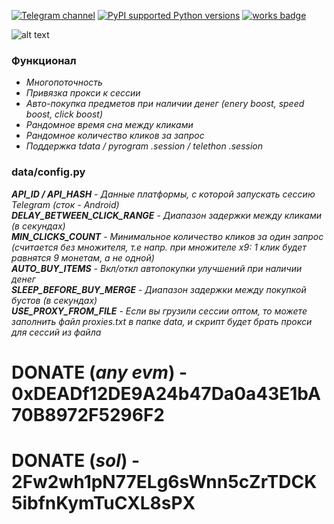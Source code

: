 [![Telegram channel](https://img.shields.io/endpoint?url=https://runkit.io/damiankrawczyk/telegram-badge/branches/master?url=https://t.me/n4z4v0d)](https://t.me/n4z4v0d)
[![PyPI supported Python versions](https://img.shields.io/pypi/pyversions/better-automation.svg)](https://www.python.org/downloads/release/python-3116/)
[![works badge](https://cdn.jsdelivr.net/gh/nikku/works-on-my-machine@v0.2.0/badge.svg)](https://github.com/nikku/works-on-my-machine)  

![alt text](https://i.imgur.com/PDYwSJ9.png)

### Функционал  
+ _Многопоточность_
+ _Привязка прокси к сессии_
+ _Авто-покупка предметов при наличии денег (enery boost, speed boost, click boost)_
+ _Рандомное время сна между кликами_
+ _Рандомное количество кликов за запрос_
+ _Поддержка tdata / pyrogram .session / telethon .session_

### data/config.py  
_**API_ID / API_HASH** - Данные платформы, с которой запускать сессию Telegram (сток - Android)  
**DELAY_BETWEEN_CLICK_RANGE** - Диапазон задержки между кликами (в секундах)  
**MIN_CLICKS_COUNT** - Минимальное количество кликов за один запрос (считается без множителя, т.е напр. при множителе x9: 1 клик будет равнятся 9 монетам, а не одной)  
**AUTO_BUY_ITEMS** - Вкл/откл автопокупки улучшений при наличии денег  
**SLEEP_BEFORE_BUY_MERGE** - Диапазон задержки между покупкой бустов (в секундах)  
**USE_PROXY_FROM_FILE** - Если вы грузили сессии оптом, то можете заполнить файл proxies.txt в папке data, и скрипт будет брать прокси для сессий из файла_

# DONATE (_any evm_) - 0xDEADf12DE9A24b47Da0a43E1bA70B8972F5296F2
# DONATE (_sol_) - 2Fw2wh1pN77ELg6sWnn5cZrTDCK5ibfnKymTuCXL8sPX
